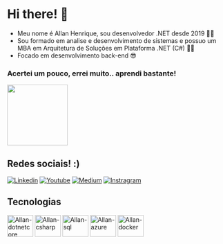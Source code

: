 # Hi there! 🤙

* Meu nome é Allan Henrique, sou desenvolvedor .NET desde 2019 👨‍💻
* Sou formado em analise e desenvolvimento de sistemas e possuo um MBA em Arquitetura de Soluções em Plataforma .NET (C#) 👨‍🎓
* Focado em desenvolvimento back-end 😎

### Acertei um pouco, errei muito.. aprendi bastante! 

<div>
  <img height="140em" src="https://github-readme-stats-allans-projects-19e005b7.vercel.app//api?username=Allanhenriquee&hide=issues&theme=github_dark_dimmed&show_icons=true"/>
</div>

## Redes sociais! :)

[![Linkedin](https://img.shields.io/badge/LinkedIn-0077B5?style=for-the-badge&logo=linkedin&logoColor=white)](https://www.linkedin.com/in/allan-henrique-b8b68a13b/)
[![Youtube](https://img.shields.io/badge/YouTube-FF0000?style=for-the-badge&logo=youtube&logoColor=white)](https://www.youtube.com/@FalaQueEuCodo)
[![Medium](https://img.shields.io/badge/Medium-12100E?style=for-the-badge&logo=medium&logoColor=white)](https://allanhenriquee.medium.com/)
[![Instragram](https://img.shields.io/badge/Instagram-E4405F?style=for-the-badge&logo=instagram&logoColor=white)](https://www.instagram.com/allanhenriquee_/)

## Tecnologias

<div>
  <img align="center" alt="Allan-dotnetcore" height="50" width="60" src="https://cdn.jsdelivr.net/gh/devicons/devicon/icons/dotnetcore/dotnetcore-original.svg"/>
  <img align="center" alt="Allan-csharp" height="50" width="60" src="https://cdn.jsdelivr.net/gh/devicons/devicon/icons/csharp/csharp-original.svg"/>
  <img align="center" alt="Allan-sql" height="50" width="60" src="https://cdn.jsdelivr.net/gh/devicons/devicon/icons/microsoftsqlserver/microsoftsqlserver-plain-wordmark.svg"/>
    <img align="center" alt="Allan-azure" height="50" width="60" src="https://cdn.jsdelivr.net/gh/devicons/devicon/icons/azure/azure-original-wordmark.svg"/>
  <img align="center" alt="Allan-docker" height="50" width="60" src="https://cdn.jsdelivr.net/gh/devicons/devicon/icons/docker/docker-original-wordmark.svg"/>
</div>
